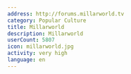 ```yaml
---
address: http://forums.millarworld.tv
category: Popular Culture
title: Millarworld
description: Millarworld
userCount: 5807
icon: millarworld.jpg
activity: very high
language: en
---
```

